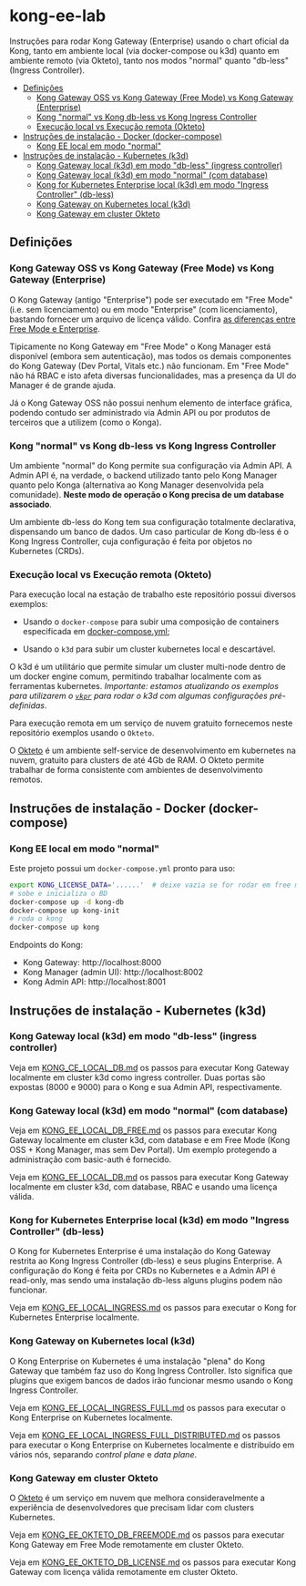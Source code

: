 # kong-ee-lab <!-- omit in toc -->

Instruções para rodar Kong Gateway (Enterprise) usando o chart oficial da Kong, tanto em ambiente local (via docker-compose ou k3d) quanto em ambiente remoto (via Okteto), tanto nos modos "normal" quanto "db-less" (Ingress Controller).

- [Definições](#definições)
  - [Kong Gateway OSS vs Kong Gateway (Free Mode) vs Kong Gateway (Enterprise)](#kong-gateway-oss-vs-kong-gateway-free-mode-vs-kong-gateway-enterprise)
  - [Kong "normal" vs Kong db-less vs Kong Ingress Controller](#kong-normal-vs-kong-db-less-vs-kong-ingress-controller)
  - [Execução local vs Execução remota (Okteto)](#execução-local-vs-execução-remota-okteto)
- [Instruções de instalação - Docker (docker-compose)](#instruções-de-instalação---docker-docker-compose)
  - [Kong EE local em modo "normal"](#kong-ee-local-em-modo-normal)
- [Instruções de instalação - Kubernetes (k3d)](#instruções-de-instalação---kubernetes-k3d)
  - [Kong Gateway local (k3d) em modo "db-less" (ingress controller)](#kong-gateway-local-k3d-em-modo-db-less-ingress-controller)
  - [Kong Gateway local (k3d) em modo "normal" (com database)](#kong-gateway-local-k3d-em-modo-normal-com-database)
  - [Kong for Kubernetes Enterprise local (k3d) em modo "Ingress Controller" (db-less)](#kong-for-kubernetes-enterprise-local-k3d-em-modo-ingress-controller-db-less)
  - [Kong Gateway on Kubernetes local (k3d)](#kong-gateway-on-kubernetes-local-k3d)
  - [Kong Gateway em cluster Okteto](#kong-gateway-em-cluster-okteto)

## Definições

### Kong Gateway OSS vs Kong Gateway (Free Mode) vs Kong Gateway (Enterprise)

O Kong Gateway (antigo "Enterprise") pode ser executado em "Free Mode" (i.e. sem licenciamento) ou em modo "Enterprise" (com licenciamento), bastando fornecer um arquivo de licença válido. Confira [as diferenças entre Free Mode e Enterprise](https://docs.konghq.com/gateway/latest/plan-and-deploy/licenses/).

Tipicamente no Kong Gateway em "Free Mode" o Kong Manager está disponível (embora sem autenticação), mas todos os demais componentes do Kong Gateway (Dev Portal, Vitals etc.) não funcionam. Em "Free Mode" não há RBAC e isto afeta diversas funcionalidades, mas a presença da UI do Manager é de grande ajuda.

Já o Kong Gateway OSS não possui nenhum elemento de interface gráfica, podendo contudo ser administrado via Admin API ou por produtos de terceiros que a utilizem (como o Konga).

### Kong "normal" vs Kong db-less vs Kong Ingress Controller

Um ambiente "normal" do Kong permite sua configuração via Admin API. A Admin API é, na verdade, o backend utilizado tanto pelo Kong Manager quanto pelo Konga (alternativa ao Kong Manager desenvolvida pela comunidade). **Neste modo de operação o Kong precisa de um database associado**.

Um ambiente db-less do Kong tem sua configuração totalmente declarativa, dispensando um banco de dados. Um caso particular de Kong db-less é o Kong Ingress Controller, cuja configuração é feita por objetos no Kubernetes (CRDs).

### Execução local vs Execução remota (Okteto)

Para execução local na estação de trabalho este repositório possui diversos exemplos:

* Usando o `docker-compose` para subir uma composição de containers especificada em [docker-compose.yml](docker-compose.yml);

* Usando o `k3d` para subir um cluster kubernetes local e descartável.

O k3d é um utilitário que permite simular um cluster multi-node dentro de um docker engine comum, permitindo trabalhar localmente com as ferramentas kubernetes. *Importante: estamos atualizando os exemplos para utilizarem o [`vkpr`](https://docs.vkpr.net/) para rodar o k3d com algumas configurações pré-definidas*.

Para execução remota em um serviço de nuvem gratuito fornecemos neste repositório exemplos usando o `Okteto`.

O [Okteto](https://okteto.com) é um ambiente self-service de desenvolvimento em kubernetes na nuvem, gratuito para clusters de até 4Gb de RAM. O Okteto permite trabalhar de forma consistente com ambientes de desenvolvimento remotos. 

## Instruções de instalação - Docker (docker-compose)

### Kong EE local em modo "normal"

Este projeto possui um `docker-compose.yml` pronto para uso:

```sh
export KONG_LICENSE_DATA='......'  # deixe vazia se for rodar em free mode
# sobe e inicializa o BD
docker-compose up -d kong-db
docker-compose up kong-init
# roda o kong
docker-compose up kong
```

Endpoints do Kong:

* Kong Gateway: http://localhost:8000
* Kong Manager (admin UI): http://localhost:8002
* Kong Admin API: http://localhost:8001

## Instruções de instalação - Kubernetes (k3d)

### Kong Gateway local (k3d) em modo "db-less" (ingress controller)

Veja em [KONG_CE_LOCAL_DB.md](KONG_CE_LOCAL_DB.md) os passos para executar Kong Gateway localmente em cluster k3d como ingress controller. Duas portas são expostas (8000 e 9000) para o Kong e sua Admin API, respectivamente.

### Kong Gateway local (k3d) em modo "normal" (com database)

Veja em [KONG_EE_LOCAL_DB_FREE.md](KONG_EE_LOCAL_DB_FREE.md) os passos para executar Kong Gateway localmente em cluster k3d, com database e em Free Mode (Kong OSS + Kong Manager, mas sem Dev Portal). Um exemplo protegendo a administração com basic-auth é fornecido.

Veja em [KONG_EE_LOCAL_DB.md](KONG_EE_LOCAL_DB.md) os passos para executar Kong Gateway localmente em cluster k3d, com database, RBAC e usando uma licença válida.

### Kong for Kubernetes Enterprise local (k3d) em modo "Ingress Controller" (db-less)

O Kong for Kubernetes Enterprise é uma instalação do Kong Gateway restrita ao Kong Ingress Controller (db-less) e seus plugins Enterprise. A configuração do Kong é feita por CRDs no Kubernetes e a Admin API é read-only, mas sendo uma instalação db-less alguns plugins podem não funcionar.

Veja em [KONG_EE_LOCAL_INGRESS.md](KONG_EE_LOCAL_INGRESS.md) os passos para executar o Kong for Kubernetes Enterprise localmente.

### Kong Gateway on Kubernetes local (k3d)

O Kong Enterprise on Kubernetes é uma instalação "plena" do Kong Gateway que também faz uso do Kong Ingress Controller. Isto significa que plugins que exigem bancos de dados irão funcionar mesmo usando o Kong Ingress Controller.

Veja em [KONG_EE_LOCAL_INGRESS_FULL.md](KONG_EE_LOCAL_INGRESS_FULL.md) os passos para executar o Kong Enterprise on Kubernetes localmente.

Veja em [KONG_EE_LOCAL_INGRESS_FULL_DISTRIBUTED.md](KONG_EE_LOCAL_INGRESS_FULL_DISTRIBUTED.md) os passos para executar o Kong Enterprise on Kubernetes localmente e distribuído em vários nós, separando *control plane* e *data plane*.

### Kong Gateway em cluster Okteto

O [Okteto](https://www.okteto.com/) é um serviço em nuvem que melhora consideravelmente a experiência de desenvolvedores que precisam lidar com clusters Kubernetes.

Veja em [KONG_EE_OKTETO_DB_FREEMODE.md](KONG_EE_OKTETO_DB_FREEMODE.md) os passos para executar Kong Gateway em Free Mode remotamente em cluster Okteto.

Veja em [KONG_EE_OKTETO_DB_LICENSE.md](KONG_EE_OKTETO_DB_LICENSE.md) os passos para executar Kong Gateway com licença válida remotamente em cluster Okteto.
